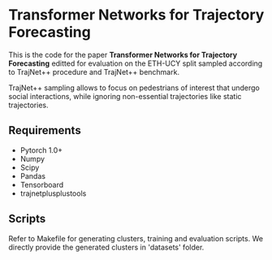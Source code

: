 
# Transformer Networks for Trajectory Forecasting
This is the code for the paper **Transformer Networks for Trajectory Forecasting** editted for evaluation on the ETH-UCY split sampled according to TrajNet++ procedure and TrajNet++ benchmark.

TrajNet++ sampling allows to focus on pedestrians of interest that undergo social interactions, while ignoring non-essential trajectories like static trajectories.


## Requirements
  - Pytorch 1.0+
  - Numpy
  - Scipy
  - Pandas
  - Tensorboard
  - trajnetplusplustools

## Scripts
Refer to Makefile for generating clusters, training and evaluation scripts.
We directly provide the generated clusters in 'datasets' folder.
